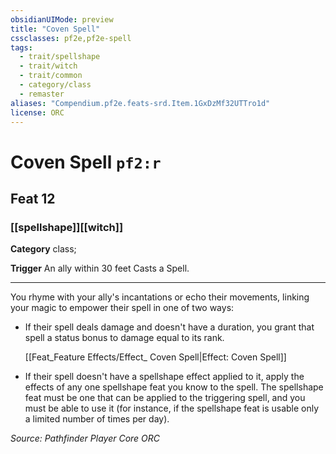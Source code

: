 ```yaml
---
obsidianUIMode: preview
title: "Coven Spell"
cssclasses: pf2e,pf2e-spell
tags:
  - trait/spellshape
  - trait/witch
  - trait/common
  - category/class
  - remaster
aliases: "Compendium.pf2e.feats-srd.Item.1GxDzMf32UTTro1d"
license: ORC
---
```

# Coven Spell `pf2:r`
## Feat 12
### [[spellshape]][[witch]]

**Category** class; 




**Trigger** An ally within 30 feet Casts a Spell.

* * *

You rhyme with your ally's incantations or echo their movements, linking your magic to empower their spell in one of two ways:

*   If their spell deals damage and doesn't have a duration, you grant that spell a status bonus to damage equal to its rank.
    
    [[Feat_Feature Effects/Effect_ Coven Spell|Effect: Coven Spell]]
    
*   If their spell doesn't have a spellshape effect applied to it, apply the effects of any one spellshape feat you know to the spell. The spellshape feat must be one that can be applied to the triggering spell, and you must be able to use it (for instance, if the spellshape feat is usable only a limited number of times per day).

*Source: Pathfinder Player Core*
*ORC*